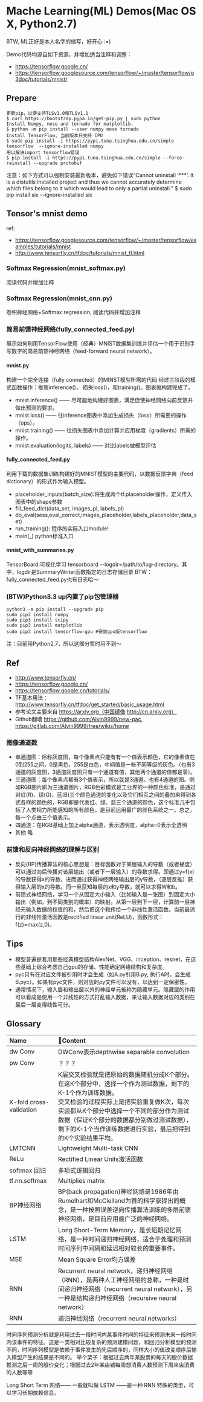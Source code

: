 # Mache Learning(ML) Demos(Mac OS X, Python2.7)
BTW, ML正好是本人名字的缩写，好开心 :=)

Demo代码均源自如下资源，并增加适当注释和调整：
- https://tensorflow.google.cn/
- https://tensorflow.googlesource.com/tensorflow/+/master/tensorflow/g3doc/tutorials/mnist/

## Prepare
```
更新pip，以便支持TLSv1.0和TLSv1.1
$ curl https://bootstrap.pypa.io/get-pip.py | sudo python
Install Numpy, nose and tornado for matplotlib.
$ python -m pip install --user numpy nose tornado
Install TensorFlow, 当前版本只支持 CPU
$ sudo pip install -i https://pypi.tuna.tsinghua.edu.cn/simple tensorflow  --ignore-installed numpy
用以解决import tensorflow错误
$ pip install -i https://pypi.tuna.tsinghua.edu.cn/simple --force-reinstall --upgrade protobuf
```
注意：如下方式可以强制安装最新版本，避免如下错误“Cannot uninstall ‘***’. It is a distutils installed project and thus we cannot accurately determine which files belong to it which would lead to only a partial uninstall.”
$ sudo pip install six --ignore-installed six

## Tensor's mnist demo
ref: 
- https://tensorflow.googlesource.com/tensorflow/+/master/tensorflow/examples/tutorials/mnist
- http://www.tensorfly.cn/tfdoc/tutorials/mnist_tf.html

### Softmax Regression(mnist_softmax.py)
阅读代码并增加注释

### Softmax Regression(mnist_cnn.py)
卷积神经网络+Softmax regression, 阅读代码并增加注释

### 简易前馈神经网络(fully_connected_feed.py)
展示如何利用TensorFlow使用（经典）MNIST数据集训练并评估一个用于识别手写数字的简易前馈神经网络（feed-forward neural network）。

#### mnist.py
构建一个完全连接（fully connected）的MINST模型所需的代码
经过三阶段的模式函数操作：推理inference()， 损失loss()，和training()。图表就构建完成了。
- mnist.inference() —— 尽可能地构建好图表，满足促使神经网络向前反馈并做出预测的要求。
- mnist.loss() —— 往inference图表中添加生成损失（loss）所需要的操作（ops）。
- mnist.training() —— 往损失图表中添加计算并应用梯度（gradients）所需的操作。
- mnist.evaluation(logits, labels) —— 对比labels做模型评估

#### fully_connected_feed.py
利用下载的数据集训练构建好的MNIST模型的主要代码，以数据反馈字典（feed dictionary）的形式作为输入模型。
- placeholder_inputs(batch_size):将生成两个tf.placeholder操作，定义传入图表中的shape参数
- fill_feed_dict(data_set, images_pl, labels_pl)
- do_eval(sess,eval_correct,images_placeholder,labels_placeholder,data_set)
- run_training(): 程序的实际入口module!
- main(_) python标准入口

#### mnist_with_summaries.py
TensorBoard:可视化学习
tensorboard --logdir=/path/to/log-directory。其中，logdir是SummaryWriter函数指定的日志存储目录
BTW：fully_connected_feed.py也有日志哈～

### (BTW)Python3.3 up内置了pip包管理器
```
python3 -m pip install --upgrade pip
sudo pip3 install numpy
sudo pip3 install scipy
sudo pip3 install matplotlib
sudo pip3 install tensorflow-gpu #安装gpu版tensorflow
```
注：目前用Python2.7，所以这部分暂时用不到～

## Ref
- http://www.tensorfly.cn/
- https://tensorflow.google.cn/
- https://tensorflow.google.cn/tutorials/
- TF基本用法：http://www.tensorfly.cn/tfdoc/get_started/basic_usage.html
- 参考论文主要来自 https://arxiv.org（中国镜像 http://cn.arxiv.org）
- Github翻墙 https://github.com/Alvin9999/new-pac, https://gitlab.com/Alvin9999/free/wikis/home

### 图像通道数
- 单通道图：俗称灰度图，每个像素点只能有有一个值表示颜色，它的像素值在0到255之间，0是黑色，255是白色，中间值是一些不同等级的灰色。（也有3通道的灰度图，3通道灰度图只有一个通道有值，其他两个通道的值都是零）。
- 三通道图：每个像素点都有3个值表示，所以就是3通道。也有4通道的图。例如RGB图片即为三通道图片，RGB色彩模式是工业界的一种颜色标准，是通过对红(R)、绿(G)、蓝(B)三个颜色通道的变化以及它们相互之间的叠加来得到各式各样的颜色的，RGB即是代表红、绿、蓝三个通道的颜色，这个标准几乎包括了人类视力所能感知的所有颜色，是目前运用最广的颜色系统之一。总之，每一个点由三个值表示。
- 四通道：在RGB基础上加上alpha通道，表示透明度，alpha=0表示全透明
- 其他 略

### 前馈和反向神经网络的理解与区别
- 反向(BP)传播算法的核心思想是：目标函数对于某层输入的导数（或者梯度）可以通过向后传播对该层输出（或者下一层输入）的导数求得。即通过y=f(x)的导数获得x的导数，进而通过获得神经网络输出层的y导数，（逐层反推）获得输入层的x的导数。而一旦获知每层的x和y导数，就可以求得W和b。
- 前馈式神经网络，学习一个从固定大小输入（比如输入是一张图）到固定大小输出（例如，到不同类别的概率）的映射。从第一层到下一层，计算前一层神经元输入数据的权值的和，然后把这个和传给一个非线性激活函数。当前最流行的非线性激活函数是rectified linear unit(ReLU)，函数形式：f(z)=max(z,0)。

## Tips
- 模型普遍是套用那些经典模型结构AlexNet、VGG、inception、resnet，在这些基础上综合考虑自己gpu的存储、性能确定网络结构和复杂度。
- pyc只有在对应文件被引用时才会生成（如A.py引用B.py, 执行A时，会生成B.pyc）。如果有pyc文件，则对应的py文件可以没有，以达到一定保密性。
- 通常情况下，输入层和输出层以外的神经单元被称为隐藏单元。隐藏层的作用可以看成是使用一个非线性的方式打乱输入数据，来让输入数据对应的类别在最后一层变得线性可分。

## Glossary
|Name|Content|
|:- | :- | 
|dw Conv|DWConv表示depthwise separable convolution|
|pw Conv|？？？|
|K-fold cross-validation|K层交叉检验就是把原始的数据随机分成K个部分。在这K个部分中，选择一个作为测试数据，剩下的K-1个作为训练数据。<br/>交叉检验的过程实际上是把实验重复做K次，每次实验都从K个部分中选择一个不同的部分作为测试数据（保证K个部分的数据都分别做过测试数据），剩下的K-1个当作训练数据进行实验，最后把得到的K个实验结果平均。| 
|LMTCNN|Lightweight Multi-task CNN|
|ReLu|Rectified Linear Units激活函数|
|softmax 回归|多项式逻辑回归|
|tf.nn.softmax|Multiplies matrix|
|BP神经网络|BP(back propagation)神经网络是1986年由Rumelhart和McClelland为首的科学家提出的概念，是一种按照误差逆向传播算法训练的多层前馈神经网络，是目前应用最广泛的神经网络。|
|LSTM|Long Short-Term Memory，是长短期记忆网络，是一种时间递归神经网络，适合于处理和预测时间序列中间隔和延迟相对较长的重要事件。|
|MSE|Mean Square Error均方误差|
|RNN|Recurrent neural network，递归神经网络（RNN），是两种人工神经网络的总称，一种是时间递归神经网络（recurrent neural network），另一种是结构递归神经网络（recursive neural network）|
|RNN|递归神经网络（recurrent neural networks）|


时间序列预测分析就是利用过去一段时间内某事件时间的特征来预测未来一段时间内该事件的特征。这是一类相对比较复杂的预测建模问题，和回归分析模型的预测不同，时间序列模型是依赖于事件发生的先后顺序的，同样大小的值改变顺序后输入模型产生的结果是不同的。
举个栗子：根据过去两年某股票的每天的股价数据推测之后一周的股价变化；根据过去2年某店铺每周想消费人数预测下周来店消费的人数等等

Long Short Term 网络—— 一般就叫做 LSTM ——是一种 RNN 特殊的类型，可以学习长期依赖信息。
